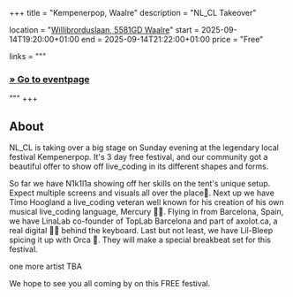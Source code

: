 +++
title       = "Kempenerpop, Waalre"
description = "NL_CL Takeover"

location    = "[Willibrorduslaan, 5581GD Waalre](https://www.openstreetmap.org/way/7182530#map=15/51.39089/5.47398)"
start       = 2025-09-14T19:20:00+01:00
end         = 2025-09-14T21:22:00+01:00
price       = "Free"

links = """
  ### [» Go to eventpage ](https://kempenerpop.nl/)
"""
+++

## About
NL_CL is taking over a big stage on Sunday evening at the legendary local festival Kempenerpop. It's 3 day free festival, and our community got a beautiful offer to show off live_coding in its different shapes and forms. 

So far we have N1k1l1a showing off her skills on the tent's unique setup. Expect multiple screens and visuals all over the place🌈.
Next up we have Timo Hoogland a live_coding veteran well known for his creation of his own musical live_coding language, Mercury 🧑‍💻.
Flying in from Barcelona, Spain, we have LinaLab co-founder of TopLab Barcelona and part of axolot.ca, a real digital 🧙‍♂️ behind the keyboard.
Last but not least, we have Lil-Bleep spicing it up with Orca 🐋. They will make a special breakbeat set for this festival. 

one more artist TBA

We hope to see you all coming by on this FREE festival.

